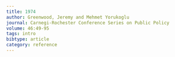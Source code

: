 ```yaml
---
title: 1974
author: Greenwood, Jeremy and Mehmet Yorukoglu
journal: Carnegi-Rochester Conference Series on Public Policy
volume: 46:49-95
tags: intro
bibtype: article
category: reference
---
```

